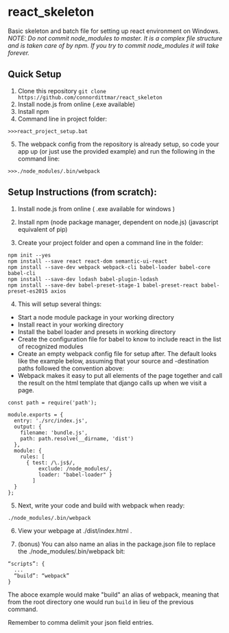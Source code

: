 # react_skeleton
Basic skeleton and batch file for setting up react environment on Windows.
*NOTE: Do not commit node_modules to master. It is a complex file structure and is taken care of by npm. If you try to commit node_modules it will take forever.*

## Quick Setup
1. Clone this repository
```git clone https://github.com/connordittmar/react_skeleton```
2. Install node.js from online (.exe available)
3. Install npm
4. Command line in project folder:
```
>>>react_project_setup.bat
```
5. The webpack config from the repository is already setup, so code your app up (or just use the provided example) and run the following in the command line:
```
>>>./node_modules/.bin/webpack
```

## Setup Instructions (from scratch):
1. Install node.js from online ( .exe available for windows )

2. Install npm (node package manager, dependent on node.js) (javascript equivalent of pip)

3. Create your project folder and open a command line in the folder:
```
npm init --yes
npm install --save react react-dom semantic-ui-react
npm install --save-dev webpack webpack-cli babel-loader babel-core babel-cli
npm install --save-dev lodash babel-plugin-lodash
npm install --save-dev babel-preset-stage-1 babel-preset-react babel-preset-es2015 axios

```
4. This will setup several things:
- Start a node module package in your working directory
- Install react in your working directory
- Install the babel loader and presets in working directory
- Create the configuration file for babel to know to include react in the list of recognized modules
- Create an empty webpack config file for setup after. The default looks like the example below, assuming that your source and -destination paths followed the convention above:
- Webpack makes it easy to put all elements of the page together and call the result on the html template that django calls up when we visit a page.
```
const path = require('path');

module.exports = {
  entry: './src/index.js',
  output: {
    filename: 'bundle.js',
    path: path.resolve(__dirname, 'dist')
  },
  module: {
    rules: [
      { test: /\.js$/,
          exclude: /node_modules/,
          loader: "babel-loader" }
        ]
  }
};
```
5. Next, write your code and build with webpack when ready:
```
./node_modules/.bin/webpack
```
6. View your webpage at ./dist/index.html .

7. (bonus) You can also name an alias in the package.json file to replace the ./node_modules/.bin/webpack bit:
```
“scripts”: {
  ...
  “build”: “webpack”
}
```
The aboce example would make "build" an alias of webpack, meaning that from the root directory one would run ```build``` in lieu of the previous command.

Remember to comma delimit your json field entries.
